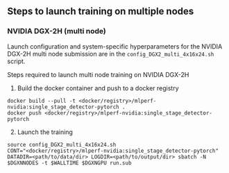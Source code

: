 ## Steps to launch training on multiple nodes

### NVIDIA DGX-2H (multi node)

Launch configuration and system-specific hyperparameters for the NVIDIA DGX-2H
multi node submission are in the `config_DGX2_multi_4x16x24.sh` script.

Steps required to launch multi node training on NVIDIA DGX-2H

1. Build the docker container and push to a docker registry

```
docker build --pull -t <docker/registry>/mlperf-nvidia:single_stage_detector-pytorch .
docker push <docker/registry>/mlperf-nvidia:single_stage_detector-pytorch
```

2. Launch the training

```
source config_DGX2_multi_4x16x24.sh
CONT="<docker/registry>/mlperf-nvidia:single_stage_detector-pytorch" DATADIR=<path/to/data/dir> LOGDIR=<path/to/output/dir> sbatch -N $DGXNNODES -t $WALLTIME $DGXNGPU run.sub
```
